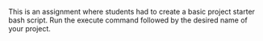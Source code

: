 This is an assignment where students had to create a basic project starter bash script. Run the execute command followed by the desired name of your project.
